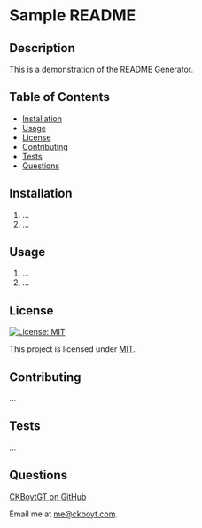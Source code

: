# Sample README

## Description

This is a demonstration of the README Generator.

## Table of Contents

- [Installation](#installation)
- [Usage](#usage)
- [License](#license)
- [Contributing](#contributing)
- [Tests](#tests)
- [Questions](#questions)

## Installation

1. ...
2. ...

## Usage

1. ...
2. ...

## License

[![License: MIT](https://img.shields.io/badge/License-MIT-yellow.svg)](https://opensource.org/licenses/MIT)

This project is licensed under [MIT](https://opensource.org/licenses/MIT).

## Contributing

...

## Tests

...

## Questions

[CKBoytGT on GitHub](https://github.com/CKBoytGT)

Email me at [me@ckboyt.com](mailto:me@ckboyt.com).